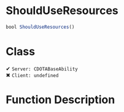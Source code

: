 # ShouldUseResources
```js
bool ShouldUseResources()
```
# Class
✔ `Server: CDOTABaseAbility`  
✖ `Client: undefined`  

# Function Description

